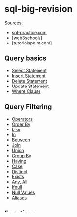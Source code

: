 # sql-big-revision

Sources:
- [sql-practice.com](https://www.sql-practice.com/)
- [web3schools]
- [tutorialspoint.com]

## Query basics

- [Select Statement](doc/select-statement.md)
- [Insert Statement](doc/insert-statement.md)
- [Delete Statement](doc/delete-statement.md)
- [Update Statement](doc/update-statement.md)
- [Where Clause](doc/where-clause.md)

## Query Filtering

- [Operators](doc/operators-filtering.md)
- [Order By](doc/orderby-filtering.md)
- [Like](doc/like-filtering.md)
- [In](doc/in-filtering.md)
- [Between](doc/between-filtering.md)
- [Join](doc/join-filtering.md)
- [Union](doc/union-filtering.md)
- [Group By](doc/groupby-filtering.md)
- [Having](doc/having-filtering.md)
- [Case](doc/case-filtering.md)
- [Distinct](doc/distinct-filtering.md)
- [Exists](doc/exists-filtering.md)
- [Any, All](doc/any-all-filtering.md)
- [Ifnull](doc/ifnull-filtering.md)
- [Null Values](doc/nullvalues-filtering.md)
- [Aliases](doc/aliases-filtering.md)

## Functions
### Agregate
- [COUNT]()
- [AVG]()
- [SUM]()
- [MAX]()
- [MIN]()

### Window
- [Window Function Basics]()
- [LAG]()
- [LEAD]()
- [FIRST_VALUE]()
- [LAST_VALUE]()

### String
- [CONCAT]()
- [LEN]()
- [UPPER]()
- [LOWER]()

### Numeric
- [RAND]()
- [ROUND]()
- [FLOOR]()
- [CEIL]()

#### Math
- [ABS]()
- [POWER]()
- [SQRT]()

### Date
- [CURRENT_TIMESTAMP]()
- [YEAR]()
- [MONTH]()
- [DAY]()


